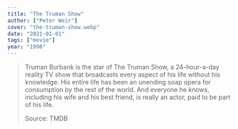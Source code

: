 ```yaml
---
title: "The Truman Show"
author: ["Peter Weir"]
cover: "the-truman-show.webp"
date: "2021-01-01"
tags: ["movie"]
year: "1998"
---
```


> Truman Burbank is the star of The Truman Show, a 24-hour-a-day reality TV show that broadcasts every aspect of his life without his knowledge. His entire life has been an unending soap opera for consumption by the rest of the world. And everyone he knows, including his wife and his best friend, is really an actor, paid to be part of his life.
>
> Source: TMDB
